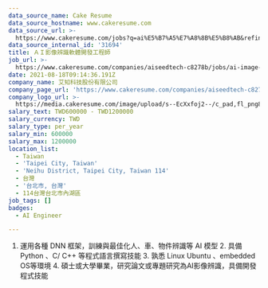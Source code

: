 ```yaml
---
data_source_name: Cake Resume
data_source_hostname: www.cakeresume.com
data_source_url: >-
  https://www.cakeresume.com/jobs?q=ai%E5%B7%A5%E7%A8%8B%E5%B8%AB&refinementList%5Blang_[…]y_type%5D=per_year&range%5Bsalary_range%5D%5Bmin%5D=1000000
data_source_internal_id: '31694'
title: ＡＩ影像辨識軟體開發工程師
job_url: >-
  https://www.cakeresume.com/companies/aiseedtech-c8278b/jobs/ai-image-recognition-software-development-engineer
date: 2021-08-18T09:14:36.191Z
company_name: 艾知科技股份有限公司
company_page_url: 'https://www.cakeresume.com/companies/aiseedtech-c8278b'
company_logo_url: >-
  https://media.cakeresume.com/image/upload/s--EcXxfoj2--/c_pad,fl_png8,h_200,w_200/v1629189982/fjtl6eoogs52zaaga4xs.png
salary_text: TWD600000 - TWD1200000
salary_currency: TWD
salary_type: per_year
salary_min: 600000
salary_max: 1200000
location_list:
  - Taiwan
  - 'Taipei City, Taiwan'
  - 'Neihu District, Taipei City, Taiwan 114'
  - 台灣
  - '台北市, 台灣'
  - 114台灣台北市內湖區
job_tags: []
badges:
  - AI Engineer

---
```


1. 運用各種 DNN 框架，訓練與最佳化人、車、物件辨識等 AI 模型 2. 具備 Python 、C/ C++ 等程式語言撰寫技能 3. 孰悉 Linux Ubuntu 、embedded OS等環境 4. 碩士或大學畢業，研究論文或專題研究為AI影像辨識，具備開發程式技能